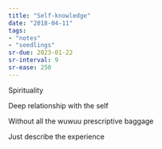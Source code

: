 ```yaml
---
title: "Self-knowledge"
date: "2018-04-11"
tags:
- "notes"
- "seedlings"
sr-due: 2023-01-22
sr-interval: 9
sr-ease: 250
---
```


Spirituality

Deep relationship with the self

Without all the wuwuu prescriptive baggage

Just describe the experience

